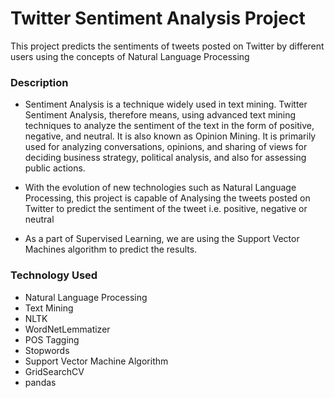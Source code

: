 # Twitter Sentiment Analysis Project
This project predicts the sentiments of tweets posted on Twitter by different users using the concepts of Natural Language Processing

### Description

* Sentiment Analysis is a technique widely used in text mining. Twitter Sentiment Analysis, therefore means, using advanced text mining techniques to analyze the sentiment of the text in the form of positive, negative, and neutral. It is also known as Opinion Mining. It is primarily used for analyzing conversations, opinions, and sharing of views for deciding business strategy, political analysis, and also for assessing public actions.

* With the evolution of new technologies such as Natural Language Processing, this project is capable of Analysing the tweets posted on Twitter to predict the sentiment of the tweet i.e. positive, negative or neutral

* As a part of Supervised Learning, we are using the Support Vector Machines algorithm to predict the results.

### Technology Used

* Natural Language Processing
* Text Mining
* NLTK
* WordNetLemmatizer
* POS Tagging
* Stopwords
* Support Vector Machine Algorithm
* GridSearchCV
* pandas
